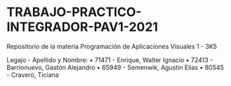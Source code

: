 # TRABAJO-PRACTICO-INTEGRADOR-PAV1-2021
Repositorio de la materia Programación de Aplicaciones Visuales 1 - 3K5

Legajo - Apellido y Nombre:
• 71471 - Enrique, Walter Ignacio
• 72413 - Barrionuevo, Gastón Alejandro
• 65949 - Semenwik, Agustin Elias
• 80545 - Cravero, Ticiana
